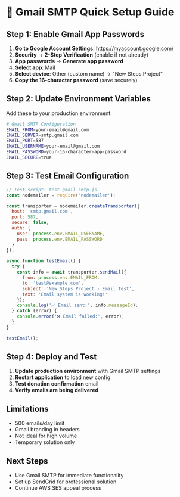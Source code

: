 # 📧 Gmail SMTP Quick Setup Guide

## **Step 1: Enable Gmail App Passwords**

1. **Go to Google Account Settings**: https://myaccount.google.com/
2. **Security** → **2-Step Verification** (enable if not already)
3. **App passwords** → **Generate app password**
4. **Select app**: Mail
5. **Select device**: Other (custom name) → "New Steps Project"
6. **Copy the 16-character password** (save securely)

## **Step 2: Update Environment Variables**

Add these to your production environment:

```bash
# Gmail SMTP Configuration
EMAIL_FROM=your-email@gmail.com
EMAIL_SERVER=smtp.gmail.com
EMAIL_PORT=587
EMAIL_USERNAME=your-email@gmail.com
EMAIL_PASSWORD=your-16-character-app-password
EMAIL_SECURE=true
```

## **Step 3: Test Email Configuration**

```javascript
// Test script: test-gmail-smtp.js
const nodemailer = require('nodemailer');

const transporter = nodemailer.createTransporter({
  host: 'smtp.gmail.com',
  port: 587,
  secure: false,
  auth: {
    user: process.env.EMAIL_USERNAME,
    pass: process.env.EMAIL_PASSWORD
  }
});

async function testEmail() {
  try {
    const info = await transporter.sendMail({
      from: process.env.EMAIL_FROM,
      to: 'test@example.com',
      subject: 'New Steps Project - Email Test',
      text: 'Email system is working!'
    });
    console.log('✅ Email sent:', info.messageId);
  } catch (error) {
    console.error('❌ Email failed:', error);
  }
}

testEmail();
```

## **Step 4: Deploy and Test**

1. **Update production environment** with Gmail SMTP settings
2. **Restart application** to load new config
3. **Test donation confirmation** email
4. **Verify emails are being delivered**

## **Limitations**
- 500 emails/day limit
- Gmail branding in headers
- Not ideal for high volume
- Temporary solution only

## **Next Steps**
- Use Gmail SMTP for immediate functionality
- Set up SendGrid for professional solution
- Continue AWS SES appeal process


